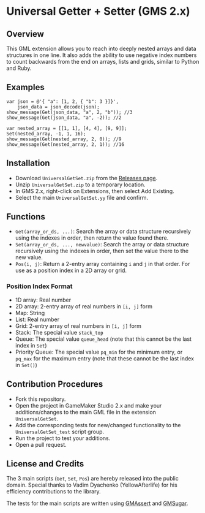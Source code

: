 # Universal Getter + Setter (GMS 2.x)

## Overview

This GML extension allows you to reach into deeply nested arrays and data structures in one line. It also adds the ability to use negative index numbers to count backwards from the end on arrays, lists and grids, similar to Python and Ruby.

## Examples

```
var json = @'{ "a": [1, 2, { "b": 3 }]}',
    json_data = json_decode(json);
show_message(Get(json_data, "a", 2, "b")); //3
show_message(Get(json_data, "a", -2)); //2
```

```
var nested_array = [[1, 1], [4, 4], [9, 9]];
Set(nested_array, -1, 1, 16);
show_message(Get(nested_array, 2, 0)); //9
show_message(Get(nested_array, 2, 1)); //16
```

## Installation

- Download `UniversalGetSet.zip` from the [Releases page](https://github.com/dicksonlaw583/UniversalGetSet-2.x/releases).
- Unzip `UniversalGetSet.zip` to a temporary location.
- In GMS 2.x, right-click on Extensions, then select Add Existing.
- Select the main `UniversalGetSet.yy` file and confirm.

## Functions

- `Get(array_or_ds, ...)`: Search the array or data structure recursively using the indexes in order, then return the value found there.
- `Set(array_or_ds, ..., newvalue)`: Search the array or data structure recursively using the indexes in order, then set the value there to the new value.
- `Pos(i, j)`: Return a 2-entry array containing `i` and `j` in that order. For use as a position index in a 2D array or grid.

### Position Index Format

- 1D array: Real number
- 2D array: 2-entry array of real numbers in `[i, j]` form
- Map: String
- List: Real number
- Grid: 2-entry array of real numbers in `[i, j]` form
- Stack: The special value `stack_top`
- Queue: The special value `queue_head` (note that this cannot be the last index in `Set`)
- Priority Queue: The special value `pq_min` for the minimum entry, or `pq_max` for the maximum entry (note that these cannot be the last index in `Set()`)

## Contribution Procedures

- Fork this repository.
- Open the project in GameMaker Studio 2.x and make your additions/changes to the main GML file in the extension `UniversalGetSet`.
- Add the corresponding tests for new/changed functionality to the `UniversalGetSet_test` script group.
- Run the project to test your additions.
- Open a pull request.

## License and Credits

The 3 main scripts (`Get`, `Set`, `Pos`) are hereby released into the public domain. Special thanks to Vadim Dyachenko (YellowAfterlife) for his efficiency contributions to the library.

The tests for the main scripts are written using [GMAssert](https://github.com/dicksonlaw583/gmassert) and [GMSugar](https://github.com/dicksonlaw583/gmsugar).
